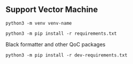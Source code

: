 ## Support Vector Machine

```
python3 -m venv venv-name
```

```
python3 -m pip install -r requirements.txt
```

Black formatter and other QoC packages

```
python3 -m pip install -r dev-requirements.txt
```

